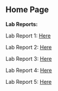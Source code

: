 Home Page
---
**Lab Reports:**

Lab Report 1: [Here](https://meshallal.github.io/cse15l-lab-reports/LabReport1.html)

Lab Report 2: [Here](https://meshallal.github.io/cse15l-lab-reports/LabReport2.html)

Lab Report 3: [Here](https://meshallal.github.io/cse15l-lab-reports/LabReport3.html)

Lab Report 4: [Here](https://meshallal.github.io/cse15l-lab-reports/LabReport4.html)

Lab Report 5: [Here](https://meshallal.github.io/cse15l-lab-reports/LabReport5.html)
